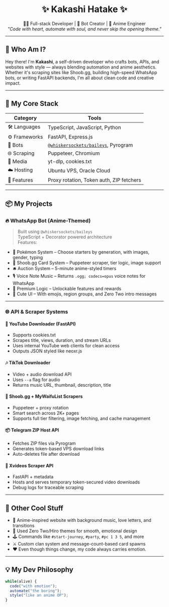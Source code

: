<h1 align="center">✨ Kakashi Hatake ✨</h1>
<p align="center">
  🧑‍💻 Full-stack Developer | 🤖 Bot Creator | 🎌 Anime Engineer <br>
  <i>"Code with heart, automate with soul, and never skip the opening theme."</i>
</p>

---

## 🌸 Who Am I?

Hey there! I'm **Kakashi**, a self-driven developer who crafts bots, APIs, and websites with style — always blending automation and anime aesthetics. Whether it's scraping sites like Shoob.gg, building high-speed WhatsApp bots, or writing FastAPI backends, I'm all about clean code and creative impact.

---

## 🧪 My Core Stack

| Category     | Tools |
|-------------|-------|
| 🛠️ Languages | TypeScript, JavaScript, Python |
| ⚙️ Frameworks | FastAPI, Express.js |
| 🤖 Bots      | [`@whiskersockets/baileys`](https://github.com/WhiskerSockets/Baileys), Pyrogram |
| 🌐 Scraping  | Puppeteer, Chromium |
| 🎵 Media     | yt-dlp, cookies.txt |
| ☁️ Hosting   | Ubuntu VPS, Oracle Cloud |
| 🧰 Features  | Proxy rotation, Token auth, ZIP fetchers |

---

## 📦 My Projects

### 🔥 WhatsApp Bot (Anime-Themed)
> Built using `@whiskersockets/baileys`  
> TypeScript + Decorator powered architecture  
> Features:
- 🧬 Pokémon System – Choose starters by generation, with images, gender, typing
- 🎴 Shoob.gg Card System – Puppeteer scraper, tier logic, image support
- 🛎️ Auction System – 5-minute anime-styled timers
- 🎙️ Voice Note Music – Returns `.ogg; codecs=opus` voice notes for WhatsApp
- 🥇 Premium Logic – Unlockable features and rewards
- 🎀 Cute UI – With emojis, region groups, and Zero Two intro messages

---

### 🌐 API & Scraper Systems

#### 🎥 YouTube Downloader (FastAPI)
- Supports cookies.txt
- Scrapes title, views, duration, and stream URLs
- Uses internal YouTube web clients for clean access
- Outputs JSON styled like neoxr.js

#### 🎶 TikTok Downloader
- Video + audio download API
- Uses `--a` flag for audio
- Returns music URL, thumbnail, description, title

#### 🧠 Shoob.gg + MyWaifuList Scrapers
- Puppeteer + proxy rotation
- Smart search across 2K+ pages
- Supports full tier filtering, image fetching, and cache management

#### 📦 Telegram ZIP Host API
- Fetches ZIP files via Pyrogram
- Generates token-based VPS download links
- Auto-deletes file after download

#### 🔞 Xvideos Scraper API
- FastAPI + metadata
- Hosts and serves temporary token-secured video downloads
- Debug logs for traceable scraping

---

## 🧪 Other Cool Stuff

- 💌 Anime-inspired website with background music, love letters, and transitions  
- 🎨 Used Zero Two/Hiro themes for smooth, emotional design  
- 🕹️ Commands like `#start-journey`, `#party`, `#pc 1 3 5`, and more  
- ⚔️ Custom clan system and message-count-based card spawns  
- ❤️ Even though things change, my code always carries emotion.

---

## 💡 My Dev Philosophy

```ts
while(alive) {
  code("with emotion");
  automate("the boring");
  style("like an anime OP");
}
